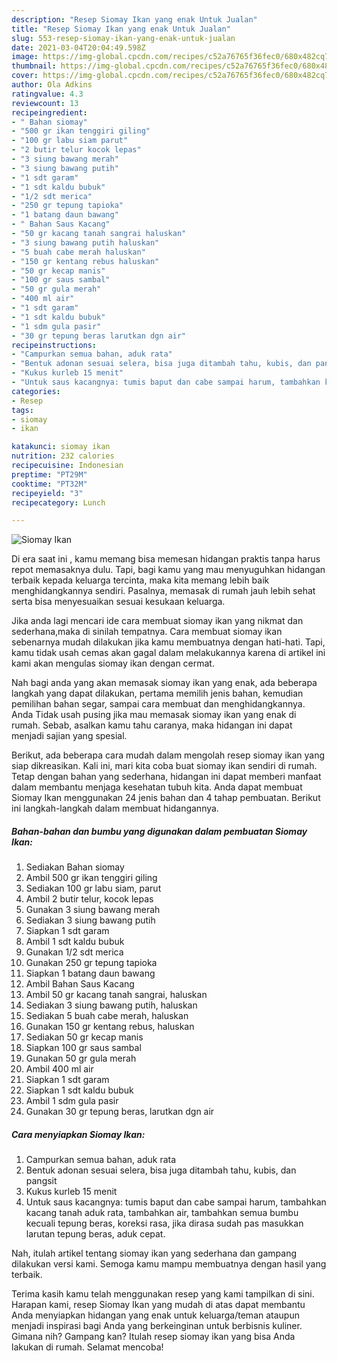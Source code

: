 ```yaml
---
description: "Resep Siomay Ikan yang enak Untuk Jualan"
title: "Resep Siomay Ikan yang enak Untuk Jualan"
slug: 553-resep-siomay-ikan-yang-enak-untuk-jualan
date: 2021-03-04T20:04:49.598Z
image: https://img-global.cpcdn.com/recipes/c52a76765f36fec0/680x482cq70/siomay-ikan-foto-resep-utama.jpg
thumbnail: https://img-global.cpcdn.com/recipes/c52a76765f36fec0/680x482cq70/siomay-ikan-foto-resep-utama.jpg
cover: https://img-global.cpcdn.com/recipes/c52a76765f36fec0/680x482cq70/siomay-ikan-foto-resep-utama.jpg
author: Ola Adkins
ratingvalue: 4.3
reviewcount: 13
recipeingredient:
- " Bahan siomay"
- "500 gr ikan tenggiri giling"
- "100 gr labu siam parut"
- "2 butir telur kocok lepas"
- "3 siung bawang merah"
- "3 siung bawang putih"
- "1 sdt garam"
- "1 sdt kaldu bubuk"
- "1/2 sdt merica"
- "250 gr tepung tapioka"
- "1 batang daun bawang"
- " Bahan Saus Kacang"
- "50 gr kacang tanah sangrai haluskan"
- "3 siung bawang putih haluskan"
- "5 buah cabe merah haluskan"
- "150 gr kentang rebus haluskan"
- "50 gr kecap manis"
- "100 gr saus sambal"
- "50 gr gula merah"
- "400 ml air"
- "1 sdt garam"
- "1 sdt kaldu bubuk"
- "1 sdm gula pasir"
- "30 gr tepung beras larutkan dgn air"
recipeinstructions:
- "Campurkan semua bahan, aduk rata"
- "Bentuk adonan sesuai selera, bisa juga ditambah tahu, kubis, dan pangsit"
- "Kukus kurleb 15 menit"
- "Untuk saus kacangnya: tumis baput dan cabe sampai harum, tambahkan kacang tanah aduk rata, tambahkan air, tambahkan semua bumbu kecuali tepung beras, koreksi rasa, jika dirasa sudah pas masukkan larutan tepung beras, aduk cepat."
categories:
- Resep
tags:
- siomay
- ikan

katakunci: siomay ikan 
nutrition: 232 calories
recipecuisine: Indonesian
preptime: "PT29M"
cooktime: "PT32M"
recipeyield: "3"
recipecategory: Lunch

---
```



![Siomay Ikan](https://img-global.cpcdn.com/recipes/c52a76765f36fec0/680x482cq70/siomay-ikan-foto-resep-utama.jpg)

Di era  saat ini , kamu memang bisa memesan hidangan praktis tanpa harus repot memasaknya dulu. Tapi, bagi kamu yang mau menyuguhkan hidangan terbaik kepada keluarga tercinta, maka kita memang lebih baik menghidangkannya sendiri. Pasalnya, memasak di rumah jauh lebih sehat serta bisa menyesuaikan sesuai kesukaan keluarga.

Jika anda lagi mencari ide cara membuat siomay ikan yang nikmat dan sederhana,maka di sinilah tempatnya. Cara membuat siomay ikan  sebenarnya mudah dilakukan jika kamu membuatnya dengan hati-hati. Tapi, kamu tidak usah cemas akan gagal dalam melakukannya 
karena di artikel ini kami akan mengulas siomay ikan dengan cermat.  



Nah bagi anda yang akan memasak siomay ikan yang enak, ada beberapa langkah yang dapat dilakukan, pertama memilih jenis bahan, kemudian pemilihan bahan segar, sampai cara membuat dan menghidangkannya. Anda Tidak usah pusing jika mau memasak siomay ikan yang enak di rumah. Sebab, asalkan kamu  tahu caranya, maka hidangan ini dapat menjadi sajian yang spesial.

Berikut, ada beberapa cara mudah dalam mengolah resep siomay ikan yang siap dikreasikan. Kali ini, mari kita coba buat siomay ikan sendiri di rumah. Tetap dengan bahan yang sederhana, hidangan ini dapat memberi manfaat dalam membantu menjaga kesehatan tubuh kita. Anda dapat membuat Siomay Ikan menggunakan 24 jenis bahan dan 4 tahap pembuatan. Berikut ini langkah-langkah dalam membuat hidangannya.

<!--inarticleads1-->

##### Bahan-bahan dan bumbu yang digunakan dalam pembuatan Siomay Ikan:

1. Sediakan  Bahan siomay
1. Ambil 500 gr ikan tenggiri giling
1. Sediakan 100 gr labu siam, parut
1. Ambil 2 butir telur, kocok lepas
1. Gunakan 3 siung bawang merah
1. Sediakan 3 siung bawang putih
1. Siapkan 1 sdt garam
1. Ambil 1 sdt kaldu bubuk
1. Gunakan 1/2 sdt merica
1. Gunakan 250 gr tepung tapioka
1. Siapkan 1 batang daun bawang
1. Ambil  Bahan Saus Kacang
1. Ambil 50 gr kacang tanah sangrai, haluskan
1. Sediakan 3 siung bawang putih, haluskan
1. Sediakan 5 buah cabe merah, haluskan
1. Gunakan 150 gr kentang rebus, haluskan
1. Sediakan 50 gr kecap manis
1. Siapkan 100 gr saus sambal
1. Gunakan 50 gr gula merah
1. Ambil 400 ml air
1. Siapkan 1 sdt garam
1. Siapkan 1 sdt kaldu bubuk
1. Ambil 1 sdm gula pasir
1. Gunakan 30 gr tepung beras, larutkan dgn air




<!--inarticleads2-->

##### Cara menyiapkan Siomay Ikan:

1. Campurkan semua bahan, aduk rata
1. Bentuk adonan sesuai selera, bisa juga ditambah tahu, kubis, dan pangsit
1. Kukus kurleb 15 menit
1. Untuk saus kacangnya: tumis baput dan cabe sampai harum, tambahkan kacang tanah aduk rata, tambahkan air, tambahkan semua bumbu kecuali tepung beras, koreksi rasa, jika dirasa sudah pas masukkan larutan tepung beras, aduk cepat.




Nah, itulah artikel tentang  siomay ikan  yang sederhana dan gampang dilakukan versi kami. Semoga kamu mampu membuatnya dengan hasil yang terbaik. 

Terima kasih kamu telah menggunakan resep yang kami tampilkan di sini. Harapan kami, resep  Siomay Ikan yang mudah di atas dapat membantu Anda menyiapkan hidangan yang enak untuk keluarga/teman ataupun menjadi inspirasi bagi Anda yang berkeinginan untuk berbisnis kuliner. Gimana nih? Gampang kan? Itulah resep siomay ikan yang bisa Anda lakukan di rumah. Selamat mencoba!

